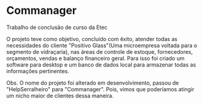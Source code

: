 # Commanager
Trabalho de conclusão de curso da Etec

O projeto teve como objetivo, concluído com êxito, atender todas as necessidades do cliente "Positivo Glass"(Uma microempresa voltada para o segmento de vidraçaria), nas áreas de controle de estoque, fornecedores, orçamentos, vendas e balanço financeiro geral. Para isso foi criado um software para desktop e um banco de dados local para armazenar todas as informações pertinentes.

Obs. O nome do projeto foi alterado em desenvolvimento, passou de "HelpSerralheiro" para "Commanager". Pois, vimos que poderíamos atingir um nicho maior de clientes dessa maneira.
